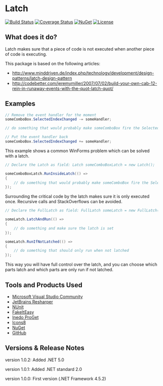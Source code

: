 # Latch

[![Build Status](https://travis-ci.org/denxorz/Latch.svg?branch=master)](https://travis-ci.org/denxorz/Latch) [![Coverage Status](https://coveralls.io/repos/github/denxorz/Latch/badge.svg?branch=master)](https://coveralls.io/github/denxorz/Latch?branch=master) [![NuGet](https://buildstats.info/nuget/Denxorz.Latch)](https://www.nuget.org/packages/Denxorz.Latch/) [![License](http://img.shields.io/:license-mit-blue.svg)](https://github.com/denxorz/Latch/blob/master/LICENSE)

## What does it do?
Latch makes sure that a piece of code is not executed when another piece of code is executing.

This package is based on the following articles: 

* http://www.minddriven.de/index.php/technology/development/design-patterns/latch-design-pattern
* http://codebetter.com/jeremymiller/2007/07/02/build-your-own-cab-12-rein-in-runaway-events-with-the-quot-latch-quot/

## Examples
```C#
// Remove the event handler for the moment
someComboBox.SelectedIndexChanged -= someHandler;

// do something that would probably make someComboBox fire the SelectedIndexChanged event

// Put the event handler back
someComboBox.SelectedIndexChanged += someHandler;
```

This example shows a common WinForms problem which can be solved with a latch.

```C#
// Declare the Latch as field: Latch someComboBoxLatch = new Latch();

someComboBoxLatch.RunInsideLatch(() =>
{
    // do something that would probably make someComboBox fire the SelectedIndexChanged event
});
```
Surrounding the critical code by the latch makes sure it is only executed once. Recursive calls and StackOverflows can be avoided.

```C#
// Declare the FullLatch as field: FullLatch someLatch = new FullLatch();

someLatch.LatchAndRun(() =>
{
    // do something and make sure the latch is set
});

someLatch.RunIfNotLatched(() =>
{
    // do something that should only run when not latched
});
```
This way you will have full control over the latch, and you can choose which parts latch 
and which parts are only run if not latched.

## Tools and Products Used
* [Microsoft Visual Studio Community](https://www.visualstudio.com)
* [JetBrains Resharper](https://www.jetbrains.com/resharper/)
* [NUnit](https://www.nunit.org/)
* [FakeItEasy](https://fakeiteasy.github.io/)
* [Inedo ProGet](https://inedo.com/proget)
* [Icons8](https://icons8.com/)
* [NuGet](https://www.nuget.org/)
* [GitHub](https://github.com/)

## Versions & Release Notes

version 1.0.2: Added .NET 5.0

version 1.0.1: Added .NET standard 2.0

version 1.0.0: First version (.NET Framework 4.5.2)
